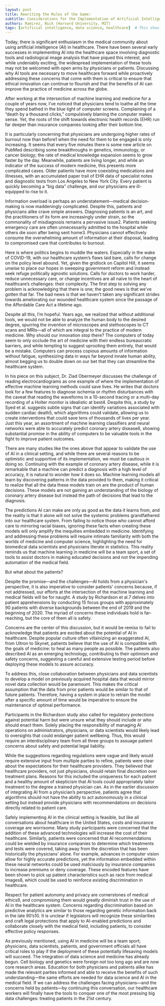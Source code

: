 ```yaml
---
layout: post
title: Rewriting the Rules of the Game:
subtitle: Considerations for the Implementation of Artificial Intelligence and Data Science in Medicine 
authors: Ramirez, Nick (Harvard University, MIT)
tags: [artificial intelligence, data science, healthcare]  # This should be the relevant areas related to your blog post
---
```


Today, there is significant enthusiasm in the medical community about using artificial intelligence (AI) in healthcare. There have been several early successes in implementing AI into the healthcare space involving diagnostic tools and radiological image analysis that have piqued this interest, and while undeniably exciting, the widespread implementation of these tools may not be welcomed with open arms by physicians or patients. Discussing why AI tools are necessary to move healthcare forward while proactively addressing these concerns that come with them is critical to ensure that ethical innovation can continue to flourish and that the benefits of AI can improve the practice of medicine across the globe.

After working at the intersection of machine learning and medicine for a couple of years now, I’ve noticed that physicians tend to loathe all the time they spend bathed in the blue light of computer screens. Complaining of a “death by a thousand clicks,” compulsively blaming the computer makes sense. Yet, the roots of the shift towards electronic health records (EHR) run far deeper than insurance companies looking after their bottom line.

It is particularly concerning that physicians are undergoing higher rates of burnout now than before1 when the need for them to be engaged is only increasing. It seems that every five minutes there is some new article on PubMed describing some breakthroughs in genetics, immunology, or cancer biology; the rate of medical knowledge expansion seems to grow faster by the day. Meanwhile, patients are living longer, and while an indicator of the success of modern medicine, this presents more complicated cases. Older patients have more coexisting medications and illnesses, with an accumulated paper trail of EHR data of specialist notes and diagnostic tests from Los Angeles to New York City. Every patient is quickly becoming a “big data” challenge, and our physicians are ill-equipped to rise to it.

Information overload is perhaps an understatement—medical decision-making is now maddeningly complicated. Despite this, patients and physicians alike crave simple answers. Diagnosing patients is an art, and the practitioners of its form are increasingly under strain, so the commonality of misdiagnosis remains a pervasive issue2. Patients seeking emergency care are often unnecessarily admitted to the hospital while others die soon after being sent home3. Physicians cannot effectively consume the overwhelming amount of information at their disposal, leading to compromised care that contributes to burnout.

Here is where politics begins to muddle the waters. Especially in the wake of COVID-19, with our healthcare system’s flaws laid bare, calls for change on the policy level abound. Yet, given the gridlock on Capitol Hill, it seems unwise to place our hopes in sweeping government reform and instead seek refuge politically agnostic solutions. Calls for doctors to work harder, reduce unnecessary care, or change incentives are all naïve to the heart of healthcare’s challenges: their complexity. The first step to solving any problem is acknowledging that there is one; the good news is that we’ve gotten that far. The bad news is that we haven’t taken any significant strides towards ameliorating our wounded healthcare system since the passage of the Affordable Care Act a lifetime ago. 

Despite all this, I’m hopeful. Years ago, we realized that without additional tools, we would not be able to analyze the human body to the desired degree, spurring the invention of microscopes and stethoscopes to CT scans and MRIs—all of which are integral to the practice of modern medicine. Why should our innovation stop there? The computers of today seem to only occlude the art of medicine with their endless bureaucratic barriers, and while tempting to suggest uprooting them entirely, that would be a mistake. Computers can process copious amounts of information without fatigue, synthesizing data in ways far beyond innate human ability, almost begging us to double down on our bet that they can streamline the healthcare system.

In his piece on this subject, Dr. Ziad Obermeyer discusses the challenge of reading electrocardiograms as one example of where the implementation of effective machine learning methods could save lives. He writes that doctors look for a few features to diagnose ischemia or rhythm disturbances with the caveat that reading the waveforms in a 10-second tracing or a multi-day recording of a Holter monitor is idealistic at best4. Despite this, a study by Syed et al. suggests subtle signs that can identify variations associated with sudden cardiac death5, which algorithms could validate, allowing us to create interventions that could save tens of thousands of lives per year. Just this year, an assortment of machine learning classifiers and neural networks were able to accurately predict coronary artery disease6, showing substantial promise in the ability of computers to be valuable tools in the fight to improve patient outcomes.

There are many studies like the ones above that appear to validate the use of AI in a clinical setting, and while there are several reasons to be optimistic and supportive of its implementation, we must be cautious in doing so. Continuing with the example of coronary artery disease, while it is remarkable that a machine can predict a diagnosis with a high level of accuracy, it is natural to wonder how it does so. Machine learning models all learn by discovering patterns in the data provided to them, making it critical to realize that all the data these models train on are the product of human decisions. These models are not gaining an understanding of the biology of coronary artery disease but instead the path of decisions that lead to the diagnosis.

The predictions AI can make are only as good as the data it learns from, and the reality is that it alone will not solve the systemic problems grandfathered into our healthcare system. From failing to notice those who cannot afford care to mirroring racial biases, ignoring these facts when creating these models will only amplify the inequities embedded in medicine. Identifying and addressing these problems will require intimate familiarity with both the worlds of medicine and computer science, highlighting the need for biomedical data scientists and physicians literate in statistics. This reality reminds us that machine learning in medicine will be a team sport, a set of tools to assist doctors in making educated decisions and not the impending automation of the medical field.

But what about the patients?

Despite the promise—and the challenges—AI holds from a physician's perspective, it is also imperative to consider patients' concerns because, if not addressed, our efforts at the intersection of the machine learning and medical fields will be for naught. A study by Richardson et al.7 delves into patient apprehensions by conducting 15 focus groups with approximately 90 patients with diverse backgrounds between the end of 2019 and the beginning of 2020. The myriad of concerns these individuals hold is far-reaching, but the core of them all is safety.

Concerns are the center of this discussion, but it would be remiss to fail to acknowledge that patients are excited about the potential of AI in healthcare. Despite popular culture often villainizing an exaggerated AI, from Ultron to Skynet, patients believe that the use of AI is compatible with the goals of medicine: to heal as many people as possible. The patients also described AI as an emerging technology, contributing to their optimism and safety concerns, suggesting a careful and extensive testing period before deploying these models to assure accuracy. 

To address this, close collaboration between physicians and data scientists to develop a model on previously acquired hospital data that would mirror novel data collection would be paramount. This makes the critical assumption that the data from prior patients would be similar to that of future patients. Therefore, having a system in place to retrain the model after a specific amount of time would be imperative to ensure the maintenance of optimal performance. 

Participants in the Richardson study also called for regulatory protections against potential harm but were unsure what they should include or who should enact them. Solely placing the responsibility of managing AI operations on administrators, physicians, or data scientists would likely lead to oversights that could endanger patient wellbeing. Thus, this would require an interdisciplinary team from all three groups to assuage patient concerns about safety and potential legal liability.

While the suggestions regarding regulations were vague and likely would require extensive input from multiple parties to refine, patients were clear about the expectations for their healthcare providers. They believed that healthcare providers, not just physicians, should retain final discretion over treatment plans. Reasons for this included the uniqueness for each patient and a healthy amount of skepticism that AI tools could appropriately tailor treatment to the degree a trained physician can. As in the earlier discussion of integrating AI from a physician’s perspective, patients agree that algorithms should not have the ability to act autonomously in a clinical setting but instead provide physicians with recommendations on decisions directly related to patient care.

Safely implementing AI in the clinical setting is feasible, but like all conversations about healthcare in the United States, costs and insurance coverage are worrisome. Many study participants were concerned that the addition of these advanced technologies will increase the cost of their healthcare. Similarly, patients were concerned that AI recommendations could be wielded by insurance companies to determine which treatments and tests were covered, taking away from the discretion that has been historically the physicians’ alone. For example, advances in computer vision allow for highly accurate predictions, yet the information embedded within these neural networks could be used maliciously by insurance companies to increase premiums or deny coverage. These encoded features have been shown to pick up patient characteristics such as race from medical images8, which could be used to reinforce existing discrimination in healthcare. 

Respect for patient autonomy and privacy are cornerstones of medical ethics9, and compromising them would greatly diminish trust in the use of AI in the healthcare system. Concerns regarding discrimination based on predictive analytics are similar to those regarding genetic information back in the late 90’s10. It is unclear if legislators will recognize these similarities and craft legal protections that apply to AI-enabled predictions and collaborate closely with the medical field, including patients, to consider effective policy responses. 

As previously mentioned, using AI in medicine will be a team sport; physicians, data scientists, patients, and government officials all have critical roles to play if the deployment of these potentially lifesaving models will succeed. The integration of data science and medicine has already begun. Cell biology and genetics were foreign not too long ago and are now core research areas. Education for both physicians and patients alike has made the relevant parties informed and able to receive the benefits of such understanding—the same efforts are needed for data science and AI in the medical field. If we can address the challenges facing physicians—and the concerns held by patients—by continuing this conversation, our healthcare workers will finally have the tools to conquer one of the most pressing big data challenges: treating patients in the 21st century.
